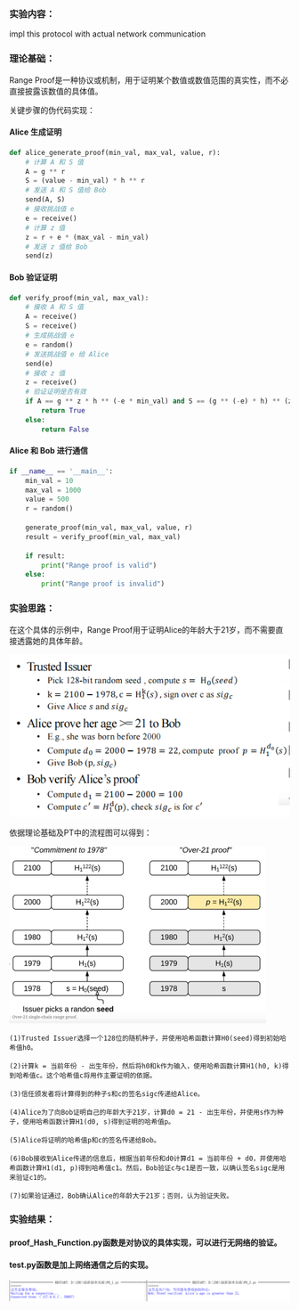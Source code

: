 ### 实验内容：
impl this protocol with actual network communication
### 理论基础：
Range Proof是一种协议或机制，用于证明某个数值或数值范围的真实性，而不必直接披露该数值的具体值。

关键步骤的伪代码实现：
#### Alice 生成证明
```python
def alice_generate_proof(min_val, max_val, value, r):
    # 计算 A 和 S 值
    A = g ** r
    S = (value - min_val) * h ** r
    # 发送 A 和 S 值给 Bob
    send(A, S)
    # 接收挑战值 e
    e = receive()
    # 计算 z 值
    z = r + e * (max_val - min_val)
    # 发送 z 值给 Bob
    send(z)
```
#### Bob 验证证明
```python
def verify_proof(min_val, max_val):
    # 接收 A 和 S 值
    A = receive()
    S = receive()
    # 生成挑战值 e
    e = random()
    # 发送挑战值 e 给 Alice
    send(e)
    # 接收 z 值
    z = receive()
    # 验证证明是否有效
    if A == g ** z * h ** (-e * min_val) and S == (g ** (-e) * h) ** (z - min_val):
        return True
    else:
        return False
```
#### Alice 和 Bob 进行通信
```python
if __name__ == '__main__':
    min_val = 10
    max_val = 1000
    value = 500
    r = random()

    generate_proof(min_val, max_val, value, r)
    result = verify_proof(min_val, max_val)

    if result:
        print("Range proof is valid")
    else:
        print("Range proof is invalid")

```


### 实验思路：
在这个具体的示例中，Range Proof用于证明Alice的年龄大于21岁，而不需要直接透露她的具体年龄。

![img](https://github.com/Azzzting/homework-group-48/blob/main/Project6/img/3.png)

依据理论基础及PT中的流程图可以得到：

![img](https://github.com/Azzzting/homework-group-48/blob/main/Project6/img/4.png)

    (1)Trusted Issuer选择一个128位的随机种子，并使用哈希函数计算H0(seed)得到初始哈希值h0。
    
    (2)计算k = 当前年份 - 出生年份，然后将h0和k作为输入，使用哈希函数计算H1(h0, k)得到哈希值c。这个哈希值c将用作主要证明的依据。
    
    (3)信任颁发者将计算得到的种子s和c的签名sigc传递给Alice。
    
    (4)Alice为了向Bob证明自己的年龄大于21岁，计算d0 = 21 - 出生年份，并使用s作为种子，使用哈希函数计算H1(d0, s)得到证明的哈希值p。
    
    (5)Alice将证明的哈希值p和c的签名传递给Bob。
    
    (6)Bob接收到Alice传递的信息后，根据当前年份和d0计算d1 = 当前年份 + d0，并使用哈希函数计算H1(d1, p)得到哈希值c1。然后，Bob验证c与c1是否一致，以确认签名sigc是用来验证c1的。
    
    (7)如果验证通过，Bob确认Alice的年龄大于21岁；否则，认为验证失败。

  
### 实验结果：
#### proof_Hash_Function.py函数是对协议的具体实现，可以进行无网络的验证。

#### test.py函数是加上网络通信之后的实现。
![img](https://github.com/Azzzting/homework-group-48/blob/main/Project6/img/2.png)
